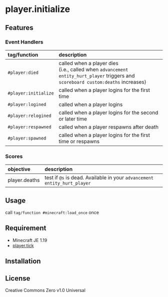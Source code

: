 player.initialize
==

## Features

### Event Handlers

|tag/function|description|
|:--|:--|
|`#player:died`|called when a player dies<br>(i.e., called when `advancement entity_hurt_player` triggers and `scoreboard custom:deaths` increases)|
|`#player:initialize`|called when a player logins for the first time|
|`#player:logined`|called when a player logins|
|`#player:relogined`|called when a player logins for the second or later time|
|`#player:respawned`|called when a player respawns after death|
|`#player:spawned`|called when a player logins for the first time or respawns|

### Scores

|objective|description|
|:--|:--|
|player.deaths|test if `@s` is dead. Available in your `advancement entity_hurt_player`|

## Usage

call `tag/function #minecraft:load_once` once

## Requirement

- Minecraft JE 1.19
- [player.tick](https://github.com/a-happin/player-datapacks/tree/master/01.player.tick)

## Installation

## License
Creative Commons Zero v1.0 Universal
